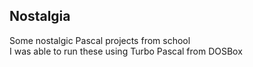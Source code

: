 ## Nostalgia

Some nostalgic Pascal projects from school  
I was able to run these using Turbo Pascal from DOSBox
